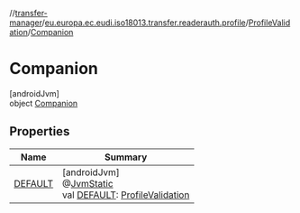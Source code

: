//[transfer-manager](../../../../index.md)/[eu.europa.ec.eudi.iso18013.transfer.readerauth.profile](../../index.md)/[ProfileValidation](../index.md)/[Companion](index.md)

# Companion

[androidJvm]\
object [Companion](index.md)

## Properties

| Name                         | Summary                                                                                                                                                                                          |
|------------------------------|--------------------------------------------------------------------------------------------------------------------------------------------------------------------------------------------------|
| [DEFAULT](-d-e-f-a-u-l-t.md) | [androidJvm]<br>@[JvmStatic](https://kotlinlang.org/api/latest/jvm/stdlib/kotlin-stdlib/kotlin.jvm/-jvm-static/index.html)<br>val [DEFAULT](-d-e-f-a-u-l-t.md): [ProfileValidation](../index.md) |
